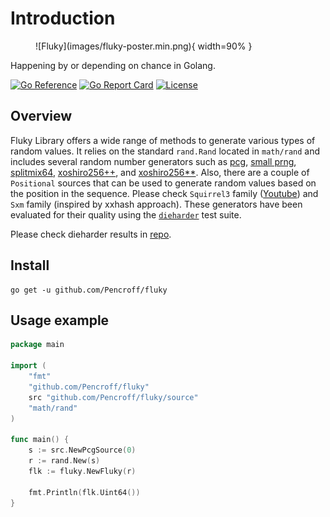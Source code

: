 # Introduction

<figure markdown>
![Fluky](images/fluky-poster.min.png){ width=90% }
</figure>


Happening by or depending on chance in Golang.

[![Go Reference](https://pkg.go.dev/badge/github.com/Pencroff/fluky.svg)](https://pkg.go.dev/github.com/Pencroff/fluky)
[![Go Report Card](https://goreportcard.com/badge/github.com/Pencroff/fluky)](https://goreportcard.com/report/github.com/Pencroff/fluky)
[![License](https://img.shields.io/github/license/Pencroff/fluky)](https://github.com/Pencroff/fluky/blob/main/LICENSE)

## Overview

Fluky Library offers a wide range of methods to generate various types of random values.
It relies on the standard `rand.Rand` located in `math/rand` and includes several random number generators such as
[pcg](https://www.pcg-random.org/), [small prng](https://burtleburtle.net/bob/rand/smallprng.html),
[splitmix64](https://prng.di.unimi.it/), [xoshiro256++](https://prng.di.unimi.it/), and [xoshiro256**](https://prng.di.unimi.it/). 
Also, there are a couple of `Positional` sources that can be used to generate random values based on the position in the sequence.
Please check `Squirrel3` family ([Youtube](https://youtu.be/LWFzPP8ZbdU)) and `Sxm` family (inspired by xxhash approach).
These generators have been evaluated for their quality using the [`dieharder`](https://webhome.phy.duke.edu/~rgb/General/dieharder.php) test suite.

Please check dieharder results in [repo](https://github.com/Pencroff/fluky/tree/main/dieharder-source).

## Install

```shell
go get -u github.com/Pencroff/fluky
```

## Usage example

```go
package main

import (
	"fmt"
	"github.com/Pencroff/fluky"
	src "github.com/Pencroff/fluky/source"
	"math/rand"
)

func main() {
	s := src.NewPcgSource(0)
	r := rand.New(s)
	flk := fluky.NewFluky(r)

	fmt.Println(flk.Uint64())
}
```
